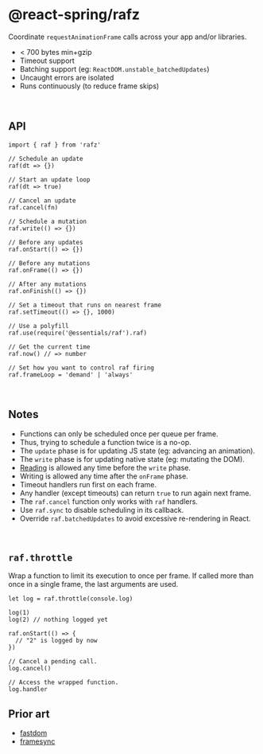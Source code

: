 <span class="citation" data-cites="react-spring/rafz">@react-spring/rafz</span>
===============================================================================

Coordinate `requestAnimationFrame` calls across your app and/or libraries.

-   &lt; 700 bytes min+gzip
-   Timeout support
-   Batching support (eg: `ReactDOM.unstable_batchedUpdates`)
-   Uncaught errors are isolated
-   Runs continuously (to reduce frame skips)

 

API
---

    import { raf } from 'rafz'

    // Schedule an update
    raf(dt => {})

    // Start an update loop
    raf(dt => true)

    // Cancel an update
    raf.cancel(fn)

    // Schedule a mutation
    raf.write(() => {})

    // Before any updates
    raf.onStart(() => {})

    // Before any mutations
    raf.onFrame(() => {})

    // After any mutations
    raf.onFinish(() => {})

    // Set a timeout that runs on nearest frame
    raf.setTimeout(() => {}, 1000)

    // Use a polyfill
    raf.use(require('@essentials/raf').raf)

    // Get the current time
    raf.now() // => number

    // Set how you want to control raf firing
    raf.frameLoop = 'demand' | 'always'

 

Notes
-----

-   Functions can only be scheduled once per queue per frame.
-   Thus, trying to schedule a function twice is a no-op.
-   The `update` phase is for updating JS state (eg: advancing an animation).
-   The `write` phase is for updating native state (eg: mutating the DOM).
-   [Reading](https://gist.github.com/paulirish/5d52fb081b3570c81e3a) is allowed any time before the `write` phase.
-   Writing is allowed any time after the `onFrame` phase.
-   Timeout handlers run first on each frame.
-   Any handler (except timeouts) can return `true` to run again next frame.
-   The `raf.cancel` function only works with `raf` handlers.
-   Use `raf.sync` to disable scheduling in its callback.
-   Override `raf.batchedUpdates` to avoid excessive re-rendering in React.

 

`raf.throttle`
--------------

Wrap a function to limit its execution to once per frame. If called more than once in a single frame, the last arguments are used.

    let log = raf.throttle(console.log)

    log(1)
    log(2) // nothing logged yet

    raf.onStart(() => {
      // "2" is logged by now
    })

    // Cancel a pending call.
    log.cancel()

    // Access the wrapped function.
    log.handler

Prior art
---------

-   [fastdom](https://github.com/wilsonpage/fastdom)
-   [framesync](https://github.com/Popmotion/popmotion/tree/master/packages/framesync)
